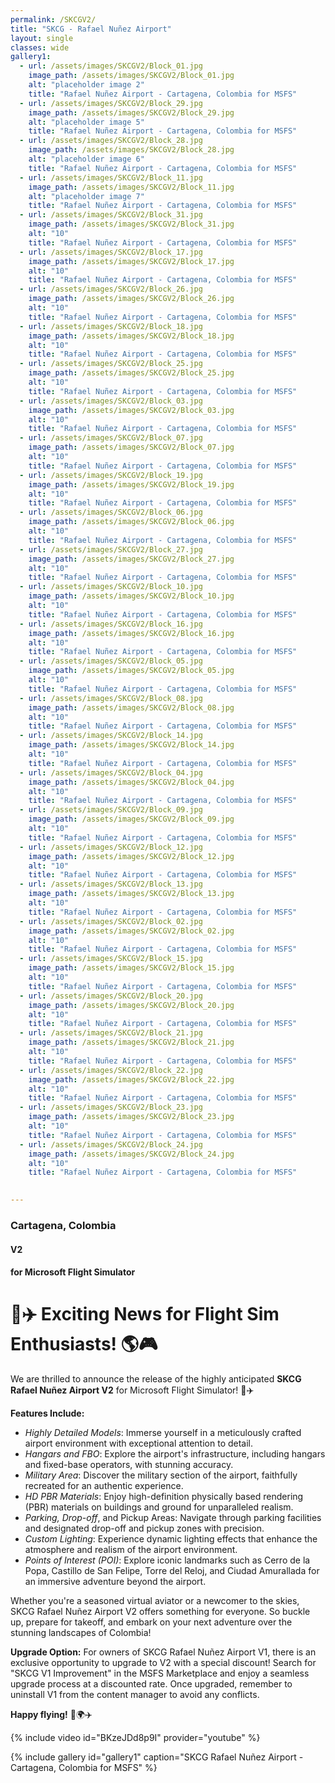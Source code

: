```yaml
---
permalink: /SKCGV2/
title: "SKCG - Rafael Nuñez Airport"
layout: single
classes: wide
gallery1:
  - url: /assets/images/SKCGV2/Block_01.jpg
    image_path: /assets/images/SKCGV2/Block_01.jpg
    alt: "placeholder image 2"
    title: "Rafael Nuñez Airport - Cartagena, Colombia for MSFS"
  - url: /assets/images/SKCGV2/Block_29.jpg
    image_path: /assets/images/SKCGV2/Block_29.jpg
    alt: "placeholder image 5"
    title: "Rafael Nuñez Airport - Cartagena, Colombia for MSFS"
  - url: /assets/images/SKCGV2/Block_28.jpg
    image_path: /assets/images/SKCGV2/Block_28.jpg
    alt: "placeholder image 6"
    title: "Rafael Nuñez Airport - Cartagena, Colombia for MSFS"
  - url: /assets/images/SKCGV2/Block_11.jpg
    image_path: /assets/images/SKCGV2/Block_11.jpg
    alt: "placeholder image 7"
    title: "Rafael Nuñez Airport - Cartagena, Colombia for MSFS"
  - url: /assets/images/SKCGV2/Block_31.jpg
    image_path: /assets/images/SKCGV2/Block_31.jpg
    alt: "10"
    title: "Rafael Nuñez Airport - Cartagena, Colombia for MSFS"
  - url: /assets/images/SKCGV2/Block_17.jpg
    image_path: /assets/images/SKCGV2/Block_17.jpg
    alt: "10"
    title: "Rafael Nuñez Airport - Cartagena, Colombia for MSFS"
  - url: /assets/images/SKCGV2/Block_26.jpg
    image_path: /assets/images/SKCGV2/Block_26.jpg
    alt: "10"
    title: "Rafael Nuñez Airport - Cartagena, Colombia for MSFS"
  - url: /assets/images/SKCGV2/Block_18.jpg
    image_path: /assets/images/SKCGV2/Block_18.jpg
    alt: "10"
    title: "Rafael Nuñez Airport - Cartagena, Colombia for MSFS"
  - url: /assets/images/SKCGV2/Block_25.jpg
    image_path: /assets/images/SKCGV2/Block_25.jpg
    alt: "10"
    title: "Rafael Nuñez Airport - Cartagena, Colombia for MSFS"
  - url: /assets/images/SKCGV2/Block_03.jpg
    image_path: /assets/images/SKCGV2/Block_03.jpg
    alt: "10"
    title: "Rafael Nuñez Airport - Cartagena, Colombia for MSFS"
  - url: /assets/images/SKCGV2/Block_07.jpg
    image_path: /assets/images/SKCGV2/Block_07.jpg
    alt: "10"
    title: "Rafael Nuñez Airport - Cartagena, Colombia for MSFS"
  - url: /assets/images/SKCGV2/Block_19.jpg
    image_path: /assets/images/SKCGV2/Block_19.jpg
    alt: "10"
    title: "Rafael Nuñez Airport - Cartagena, Colombia for MSFS"
  - url: /assets/images/SKCGV2/Block_06.jpg
    image_path: /assets/images/SKCGV2/Block_06.jpg
    alt: "10"
    title: "Rafael Nuñez Airport - Cartagena, Colombia for MSFS"
  - url: /assets/images/SKCGV2/Block_27.jpg
    image_path: /assets/images/SKCGV2/Block_27.jpg
    alt: "10"
    title: "Rafael Nuñez Airport - Cartagena, Colombia for MSFS"
  - url: /assets/images/SKCGV2/Block_10.jpg
    image_path: /assets/images/SKCGV2/Block_10.jpg
    alt: "10"
    title: "Rafael Nuñez Airport - Cartagena, Colombia for MSFS"
  - url: /assets/images/SKCGV2/Block_16.jpg
    image_path: /assets/images/SKCGV2/Block_16.jpg
    alt: "10"
    title: "Rafael Nuñez Airport - Cartagena, Colombia for MSFS"
  - url: /assets/images/SKCGV2/Block_05.jpg
    image_path: /assets/images/SKCGV2/Block_05.jpg
    alt: "10"
    title: "Rafael Nuñez Airport - Cartagena, Colombia for MSFS"
  - url: /assets/images/SKCGV2/Block_08.jpg
    image_path: /assets/images/SKCGV2/Block_08.jpg
    alt: "10"
    title: "Rafael Nuñez Airport - Cartagena, Colombia for MSFS"
  - url: /assets/images/SKCGV2/Block_14.jpg
    image_path: /assets/images/SKCGV2/Block_14.jpg
    alt: "10"
    title: "Rafael Nuñez Airport - Cartagena, Colombia for MSFS"
  - url: /assets/images/SKCGV2/Block_04.jpg
    image_path: /assets/images/SKCGV2/Block_04.jpg
    alt: "10"
    title: "Rafael Nuñez Airport - Cartagena, Colombia for MSFS"
  - url: /assets/images/SKCGV2/Block_09.jpg
    image_path: /assets/images/SKCGV2/Block_09.jpg
    alt: "10"
    title: "Rafael Nuñez Airport - Cartagena, Colombia for MSFS"
  - url: /assets/images/SKCGV2/Block_12.jpg
    image_path: /assets/images/SKCGV2/Block_12.jpg
    alt: "10"
    title: "Rafael Nuñez Airport - Cartagena, Colombia for MSFS"
  - url: /assets/images/SKCGV2/Block_13.jpg
    image_path: /assets/images/SKCGV2/Block_13.jpg
    alt: "10"
    title: "Rafael Nuñez Airport - Cartagena, Colombia for MSFS"
  - url: /assets/images/SKCGV2/Block_02.jpg
    image_path: /assets/images/SKCGV2/Block_02.jpg
    alt: "10"
    title: "Rafael Nuñez Airport - Cartagena, Colombia for MSFS"
  - url: /assets/images/SKCGV2/Block_15.jpg
    image_path: /assets/images/SKCGV2/Block_15.jpg
    alt: "10"
    title: "Rafael Nuñez Airport - Cartagena, Colombia for MSFS"
  - url: /assets/images/SKCGV2/Block_20.jpg
    image_path: /assets/images/SKCGV2/Block_20.jpg
    alt: "10"
    title: "Rafael Nuñez Airport - Cartagena, Colombia for MSFS"
  - url: /assets/images/SKCGV2/Block_21.jpg
    image_path: /assets/images/SKCGV2/Block_21.jpg
    alt: "10"
    title: "Rafael Nuñez Airport - Cartagena, Colombia for MSFS"
  - url: /assets/images/SKCGV2/Block_22.jpg
    image_path: /assets/images/SKCGV2/Block_22.jpg
    alt: "10"
    title: "Rafael Nuñez Airport - Cartagena, Colombia for MSFS"
  - url: /assets/images/SKCGV2/Block_23.jpg
    image_path: /assets/images/SKCGV2/Block_23.jpg
    alt: "10"
    title: "Rafael Nuñez Airport - Cartagena, Colombia for MSFS"
  - url: /assets/images/SKCGV2/Block_24.jpg
    image_path: /assets/images/SKCGV2/Block_24.jpg
    alt: "10"
    title: "Rafael Nuñez Airport - Cartagena, Colombia for MSFS"
    

---
```

### **Cartagena, Colombia**
#### **V2**  
#### **for Microsoft Flight Simulator**  

# 🛫✈️ Exciting News for Flight Sim Enthusiasts! 🌎🎮

We are thrilled to announce the release of the highly anticipated **SKCG Rafael Nuñez Airport V2** for Microsoft Flight Simulator! 🎉✈️

**Features Include:**
- *Highly Detailed Models*: Immerse yourself in a meticulously crafted airport environment with exceptional attention to detail.
- *Hangars and FBO*: Explore the airport's infrastructure, including hangars and fixed-base operators, with stunning accuracy.
- *Military Area*: Discover the military section of the airport, faithfully recreated for an authentic experience.
- *HD PBR Materials*: Enjoy high-definition physically based rendering (PBR) materials on buildings and ground for unparalleled realism.
- *Parking, Drop-off*, and Pickup Areas: Navigate through parking facilities and designated drop-off and pickup zones with precision.
- *Custom Lighting*: Experience dynamic lighting effects that enhance the atmosphere and realism of the airport environment.
- *Points of Interest (POI)*: Explore iconic landmarks such as Cerro de la Popa, Castillo de San Felipe, Torre del Reloj, and Ciudad Amurallada for an immersive adventure beyond the airport.



Whether you're a seasoned virtual aviator or a newcomer to the skies, SKCG Rafael Nuñez Airport V2 offers something for everyone. So buckle up, prepare for takeoff, and embark on your next adventure over the stunning landscapes of Colombia!

**Upgrade Option:**
For owners of SKCG Rafael Nuñez Airport V1, there is an exclusive opportunity to upgrade to V2 with a special discount! Search for "SKCG V1 Improvement" in the MSFS Marketplace and enjoy a seamless upgrade process at a discounted rate. Once upgraded, remember to uninstall V1 from the content manager to avoid any conflicts.

**Happy flying!** 🛫🌍✈️

{% include video id="BKzeJDd8p9I" provider="youtube" %}

{% include gallery id="gallery1" caption="SKCG Rafael Nuñez Airport - Cartagena, Colombia for MSFS" %}

<script data-name="BMC-Widget" src="https://cdnjs.buymeacoffee.com/1.0.0/widget.prod.min.js" data-id="vpilot" data-description="Apoyame comprandome un Café!" data-message="Gracias por descargar. Ahora puedes invitarme a un Café!" data-color="#79D6B5" data-position="Right" data-x_margin="18" data-y_margin="18"></script>

